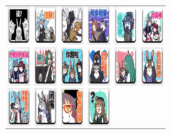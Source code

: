 <table border="0">
  <tr>
    <td align="center">
      <img src="../../image/Arknights_three/three_01.jpg" height="120" width="120" />
    </td>
    <td align="center">
      <img src="../../image/Arknights_three/three_02.jpg" height="120" width="120" />
    </td>
    <td align="center">
      <img src="../../image/Arknights_three/three_03.jpg" height="120" width="120" />
    </td>
    <td align="center">
      <img src="../../image/Arknights_three/three_04.jpg" height="120" width="120" />
    </td>
    <td align="center">
      <img src="../../image/Arknights_three/three_05.jpg" height="120" width="120" />
    </td>
    <td align="center">
      <img src="../../image/Arknights_three/three_06.jpg" height="120" width="120" />
    </td>
  </tr>
  <tr>
    <td align="center">
      <img src="../../image/Arknights_three/three_07.jpg" height="120" width="120" />
    </td>
    <td align="center">
      <img src="../../image/Arknights_three/three_08.jpg" height="120" width="120" />
    </td>
    <td align="center">
      <img src="../../image/Arknights_three/three_09.jpg" height="120" width="120" />
    </td>
    <td align="center">
      <img src="../../image/Arknights_three/three_10.jpg" height="120" width="120" />
    </td>
    <td align="center">
      <img src="../../image/Arknights_three/three_11.jpg" height="120" width="120" />
    </td>
    <td align="center">
      <img src="../../image/Arknights_three/three_12.jpg" height="120" width="120" />
    </td>
  </tr>
  <tr>
    <td align="center">
      <img src="../../image/Arknights_three/three_13.jpg" height="120" width="120" />
    </td>
    <td align="center">
      <img src="../../image/Arknights_three/three_14.jpg" height="120" width="120" />
    </td>
    <td align="center">
      <img src="../../image/Arknights_three/three_15.jpg" height="120" width="120" />
    </td>
    <td align="center">
      <img src="../../image/Arknights_three/three_16.jpg" height="120" width="120" />
    </td>
  </tr>
</table>
